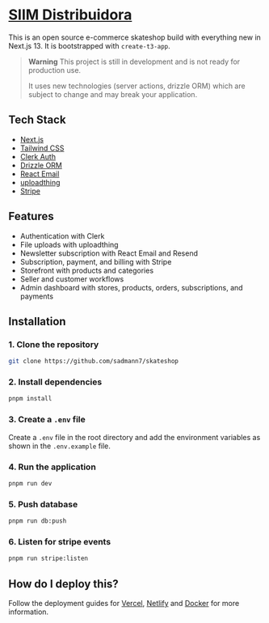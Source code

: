 # [SIIM Distribuidora](https://siim-distribuidora.vercel.app/)

This is an open source e-commerce skateshop build with everything new in Next.js 13. It is bootstrapped with `create-t3-app`.

<!-- [![Skateshop13](./public/screenshot.png)](https://skateshop13.vercel.app/) -->

> **Warning**
> This project is still in development and is not ready for production use.
>
> It uses new technologies (server actions, drizzle ORM) which are subject to change and may break your application.

## Tech Stack

- [Next.js](https://nextjs.org)
- [Tailwind CSS](https://tailwindcss.com)
- [Clerk Auth](https://clerk.dev)
- [Drizzle ORM](https://orm.drizzle.team)
- [React Email](https://react.email)
- [uploadthing](https://uploadthing.com)
- [Stripe](https://stripe.com)

## Features

- Authentication with Clerk
- File uploads with uploadthing
- Newsletter subscription with React Email and Resend
- Subscription, payment, and billing with Stripe
- Storefront with products and categories
- Seller and customer workflows
- Admin dashboard with stores, products, orders, subscriptions, and payments

## Installation

### 1. Clone the repository

```bash
git clone https://github.com/sadmann7/skateshop
```

### 2. Install dependencies

```bash
pnpm install
```

### 3. Create a `.env` file

Create a `.env` file in the root directory and add the environment variables as shown in the `.env.example` file.

### 4. Run the application

```bash
pnpm run dev
```

### 5. Push database

```bash
pnpm run db:push
```

### 6. Listen for stripe events

```bash
pnpm run stripe:listen
```

## How do I deploy this?

Follow the deployment guides for [Vercel](https://create.t3.gg/en/deployment/vercel), [Netlify](https://create.t3.gg/en/deployment/netlify) and [Docker](https://create.t3.gg/en/deployment/docker) for more information.
